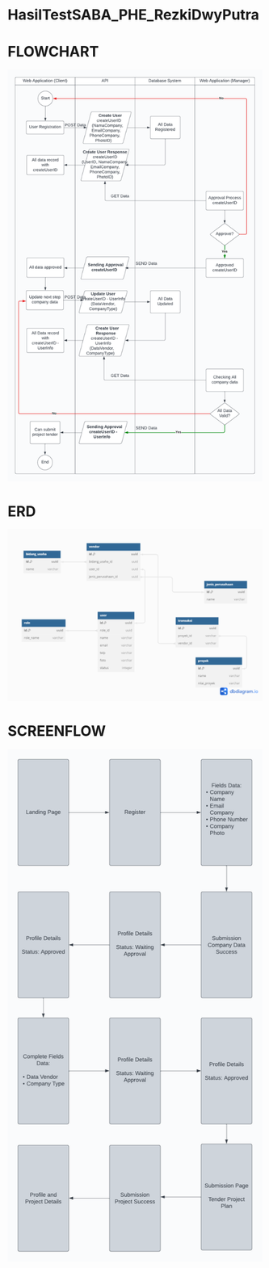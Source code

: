 # HasilTestSABA_PHE_RezkiDwyPutra

# FLOWCHART
![alt text](https://github.com/rezkidp/HasilTestSABA_PHE_RezkiDwyPutra/blob/main/SABA%20-%20PHE%20Flowchart.png?raw=true)

# ERD
![alt text](https://github.com/rezkidp/HasilTestSABA_PHE_RezkiDwyPutra/blob/main/SABA%20-%20PHE%20ERD.png?raw=true)

# SCREENFLOW
![alt text](https://github.com/rezkidp/HasilTestSABA_PHE_RezkiDwyPutra/blob/main/SABA-PHE%20ScreenFlow.png?raw=true)

